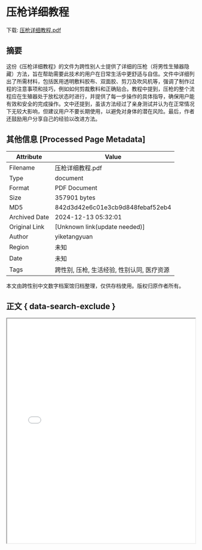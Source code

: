 # 压枪详细教程

<!-- tcd_download_link -->
下载: <a href="压枪详细教程.pdf" download>压枪详细教程.pdf</a>
<!-- tcd_download_link_end -->

## 摘要

<!-- tcd_abstract -->
这份《压枪详细教程》的文件为跨性别人士提供了详细的压枪（将男性生殖器隐藏）方法，旨在帮助需要此技术的用户在日常生活中更舒适与自信。文件中详细列出了所需材料，包括医用透明敷料胶布、双面胶、剪刀及吹风机等，强调了制作过程的注意事项和技巧，例如如何剪裁敷料和正确贴合。教程中提到，压枪的整个流程应在生殖器处于放松状态时进行，并提供了每一步操作的具体指导，确保用户能有效和安全的完成操作。文中还提到，虽该方法经过了亲身测试并认为在正常情况下无较大影响，但建议用户不要长期使用，以避免对身体的潜在风险。最后，作者还鼓励用户分享自己的经验以改进方法。

<!-- tcd_abstract_end -->

## 其他信息 [Processed Page Metadata]

| Attribute       | Value                                  |
|-----------------|----------------------------------------|
| Filename        | 压枪详细教程.pdf                             |
| Type            | document                                 |
| Format          | PDF Document                               |
| Size            | 357901 bytes                           |
| MD5             | 842d3d42e6c01e3cb9d848febaf52eb4                                  |
| Archived Date   | 2024-12-13 05:32:01                             |
| Original Link   | [Unknown link(update needed)]                         |
| Author          | yiketangyuan                               |
| Region          | 未知                               |
| Date            | 未知                                 |
| Tags            | 跨性别, 压枪, 生活经验, 性别认同, 医疗资源                                 |

本文由跨性别中文数字档案馆归档整理，仅供存档使用。版权归原作者所有。


## 正文 { data-search-exclude }

<!-- tcd_main_text -->
<iframe src="../压枪详细教程.pdf" width="100%" height="600px">
    <p>无法显示PDF，请下载查看。</p>
</iframe>
<!-- tcd_main_text_end -->

